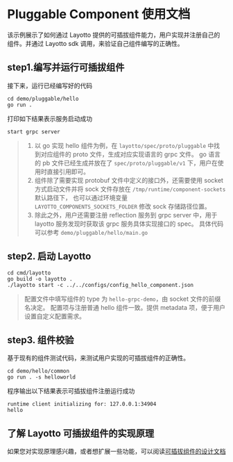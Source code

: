 # Pluggable Component 使用文档

该示例展示了如何通过 Layotto 提供的可插拔组件能力，用户实现并注册自己的组件。并通过 Layotto sdk 调用，来验证自己组件编写的正确性。

## step1.编写并运行可插拔组件

接下来，运行已经编写好的代码

```shell
cd demo/pluggable/hello
go run .
```

打印如下结果表示服务启动成功

```shell
start grpc server
```

> 1. 以 go 实现 hello 组件为例，在 `layotto/spec/proto/pluggable` 中找到对应组件的 proto 文件，生成对应实现语言的 grpc 文件。
go 语言的 pb 文件已经生成并放在了 `spec/proto/pluggable/v1` 下，用户在使用时直接引用即可。
> 2. 组件除了需要实现 protobuf 文件中定义的接口外，还需要使用 socket 方式启动文件并将 sock 文件存放在 `/tmp/runtime/component-sockets` 默认路径下，
也可以通过环境变量 `LAYOTTO_COMPONENTS_SOCKETS_FOLDER` 修改 sock 存储路径位置。
> 3. 除此之外，用户还需要注册 reflection 服务到 grpc server 中，用于 layotto 服务发现时获取该 grpc 服务具体实现接口的 spec。 具体代码可以参考 `demo/pluggable/hello/main.go`

## step2. 启动 Layotto

```shell
cd cmd/layotto
go build -o layotto .
./layotto start -c ../../configs/config_hello_component.json
```

> 配置文件中填写组件的 type 为 `hello-grpc-demo`，由 socket 文件的前缀名决定。 配置项与注册普通 hello 组件一致。提供 metadata 项，便于用户设置自定义配置需求。

## step3. 组件校验

基于现有的组件测试代码，来测试用户实现的可插拔组件的正确性。

```shell
cd demo/hello/common
go run . -s helloworld
```

程序输出以下结果表示可插拔组件注册运行成功

```shell
runtime client initializing for: 127.0.0.1:34904
hello
```

## 了解 Layotto 可插拔组件的实现原理

如果您对实现原理感兴趣，或者想扩展一些功能，可以阅读[可插拔组件的设计文档](/docs/design/pluggable/design.md)
